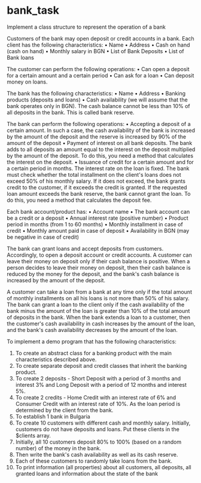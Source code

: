 # bank_task
Implement a class structure to represent the operation of a bank

Customers of the bank may open deposit or credit accounts in a bank. Each client has the following characteristics:
• Name
• Address
• Cash on hand (cash on hand)
• Monthly salary in BGN
• List of Bank Deposits
• List of Bank loans

The customer can perform the following operations:
• Can open a deposit for a certain amount and a certain period
• Can ask for a loan
• Can deposit money on loans.

The bank has the following characteristics:
• Name
• Address
• Banking products (deposits and loans)
• Cash availability (we will assume that the bank operates only in BGN). The cash balance cannot be less than 10% of all deposits in the bank. This is called bank reserve.

The bank can perform the following operations:
• Accepting a deposit of a certain amount. In such a case, the cash availability of the bank is increased by the amount of the deposit and the reserve is increased by 90% of the amount of the deposit
• Payment of interest on all bank deposits. The bank adds to all deposits an amount equal to the interest on the deposit multiplied by the amount of the deposit. To do this, you need a method that calculates the interest on the deposit.
• Issuance of credit for a certain amount and for a certain period in months. The interest rate on the loan is fixed. The bank must check whether the total installment on the client's loans does not exceed 50% of his monthly salary. If it does not exceed, the bank grants credit to the customer, if it exceeds the credit is granted. If the requested loan amount exceeds the bank reserve, the bank cannot grant the loan. To do this, you need a method that calculates the deposit fee.

Each bank account/product has:
• Account name
• The bank account can be a credit or a deposit
• Annual interest rate (positive number)
• Product period in months (from 1 to 60 months)
• Monthly installment in case of credit
• Monthly amount paid in case of deposit
• Availability in BGN (may be negative in case of credit)

The bank can grant loans and accept deposits from customers. Accordingly, to open a deposit account or credit accounts. A customer can leave their money on deposit only if their cash balance is positive. When a person decides to leave their money on deposit, then their cash balance is reduced by the money for the deposit, and the bank's cash balance is increased by the amount of the deposit.

A customer can take a loan from a bank at any time only if the total amount of monthly installments on all his loans is not more than 50% of his salary. The bank can grant a loan to the client only if the cash availability of the bank minus the amount of the loan is greater than 10% of the total amount of deposits in the bank. When the bank extends a loan to a customer, then the customer's cash availability in cash increases by the amount of the loan, and the bank's cash availability decreases by the amount of the loan.

To implement a demo program that has the following characteristics:
1. To create an abstract class for a banking product with the main characteristics described above.
2. To create separate deposit and credit classes that inherit the banking product.
3. To create 2 deposits - Short Deposit with a period of 3 months and interest 3% and Long Deposit with a period of 12 months and interest 5%.
4. To create 2 credits - Home Credit with an interest rate of 6% and Consumer Credit with an interest rate of 10%. As the loan period is determined by the client from the bank.
5. To establish 1 bank in Bulgaria
6. To create 10 customers with different cash and monthly salary. Initially, customers do not have deposits and loans. Put these clients in the $clients array.
7. Initially, all 10 customers deposit 80% to 100% (based on a random number) of the money in the bank.
8. Then write the bank's cash availability as well as its cash reserve.
9. Each of these customers to randomly take loans from the bank.
10. To print information (all properties) about all customers, all deposits, all granted loans and information about the state of the bank
